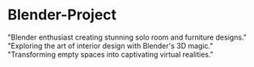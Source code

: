 # Blender-Project
"Blender enthusiast creating stunning solo room and furniture designs." "Exploring the art of interior design with Blender's 3D magic." "Transforming empty spaces into captivating virtual realities."
